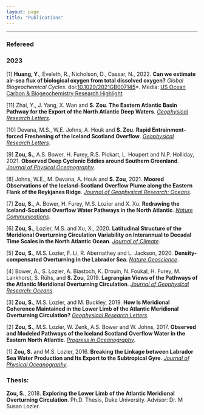 ```yaml
---
layout: page
title: "Publications"
---
```


---

### Refereed

### 2023

[1] **Huang, Y**., Eveleth, R., Nicholson, D., Cassar, N., 2022. **Can we estimate air-sea flux of biological oxygen from total dissolved oxygen?** *Global Biogeochemical Cycles.* doi:[10.1029/2021GB007145](https://agupubs.onlinelibrary.wiley.com/doi/abs/10.1029/2021GB007145)*. Media: [US Ocean Carbon & Biogeochemistry Research Highlight](https://user-images.githubusercontent.com/131423763/233731725-2b73dbd1-fc3f-4927-a909-4c5ee8af3a2e.png)


[11] Zhai, Y., J. Yang, X. Wan and **S. Zou**. **The Eastern Atlantic Basin Pathway for the Export of the North Atlantic Deep Waters**. *[Geophysical Research Letters](https://doi.org/10.1029/2021GL095615)*.

[10] Devana, M.S., W.E. Johns, A. Houk and **S. Zou**. **Rapid Entrainment-forced Freshening of the Iceland Scotland Overflow**. *[Geophysical Research Letters](https://doi.org/10.1029/2021GL094396)*.

[9] **Zou, S.**, A.S. Bower, H. Furey, R.S. Pickart, L. Houpert and N.P. Holliday, 2021. **Observed Deep Cyclonic Eddies around Southern Greenland**. *[Journal of Physical Oceanography](https://journals.ametsoc.org/view/journals/phoc/51/10/JPO-D-20-0288.1.xml)*.

[8] Johns, W.E., M. Devana, A. Houk and **S. Zou**, 2021. **Moored Observations of the Iceland-Scotland Overflow Plume along the Eastern Flank of the Reykjanes Ridge**. *[Journal of Geophysical Research: Oceans](https://agupubs.onlinelibrary.wiley.com/doi/10.1029/2021JC017524)*.

[7] **Zou, S.**, A. Bower, H. Furey, M.S. Lozier and X. Xu. **Redrawing the Iceland-Scotland Overflow Water Pathways in the North Atlantic**. *[Nature Communications](http://doi.org/10.1038/s41467-020-15513-4)*.

[6] **Zou, S.**, Lozier, M.S. and Xu, X., 2020. **Latitudinal Structure of the Meridional Overturning Circulation Variability on Interannual to Decadal Time Scales in the North Atlantic Ocean**. *[Journal of Climate](https://doi.org/10.1175/JCLI-D-19-0215.1)*.

[5] **Zou, S.**, M.S. Lozier, F. Li, R. Abernathey and L. Jackson, 2020. **Density-compensated Overturning in the Labrador Sea**. *[Nature Geoscience](http://doi.org/10.1038/s41561-019-0517-1)*.

[4] Bower, A., S. Lozier, A. Biastoch, K. Drouin, N. Foukal, H. Furey, M. Lankhorst, S. Rühs, and **S. Zou**, 2019. **Lagrangian Views of the Pathways of the Atlantic Meridional Overturning Circulation**. *[Journal of Geophysical Research: Oceans](http://doi.org/10.1029/2019JC015014)*.

[3] **Zou, S.**, M.S. Lozier, and M. Buckley, 2019. **How Is Meridional Coherence Maintained in the Lower Limb of the Atlantic Meridional Overturning Circulation?** *[Geophysical Research Letters](https://doi.org/10.1029/2018GL080958)*.

[2] **Zou, S.**, M.S. Lozier, W. Zenk, A.S. Bower and W. Johns, 2017. **Observed and Modeled Pathways of the Iceland Scotland Overflow Water in the Eastern North Atlantic**. *[Progress in Oceanography](http://doi.org/10.1016/j.pocean.2017.10.003)*.

[1] **Zou, S.** and M.S. Lozier, 2016. **Breaking the Linkage between Labrador Sea Water Production and Its Export to the Subtropical Gyre**. *[Journal of Physical Oceanography](http://doi:10.1175/JPO-D-15-0210.1)*.


### Thesis:
**Zou, S.**, 2018. **Exploring the Lower Limb of the Atlantic Meridional Overturning Circulation**. Ph.D. Thesis, Duke University. Advisor: Dr. M Susan Lozier.
